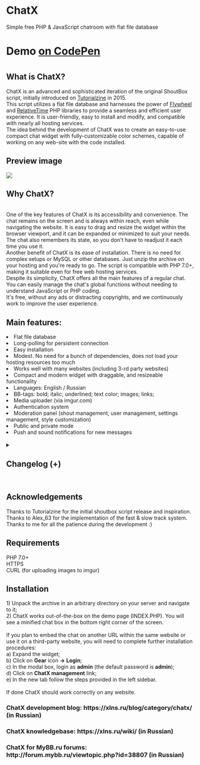 # ChatX
Simple free PHP &amp; JavaScript chatroom with flat file database

<h1>Demo <a href="https://codepen.io/C3La-NS/full/jOZpgRW">on CodePen</a><h1>

<h2>What is ChatX?</h2>
ChatX is an advanced and sophisticated iteration of the original ShoutBox script, initially introduced on <a href="https://tutorialzine.com/2015/01/shoutbox-php-jquery">Tutorialzine</a> in 2015.
<br />
This script utilizes a flat file database and harnesses the power of <a href="https://github.com/jamesmoss/flywheel">Flywheel</a> and <a href="https://github.com/mpratt/RelativeTime">RelativeTime</a> PHP libraries to provide a seamless and efficient user experience. It is user-friendly, easy to install and modify, and compatible with nearly all hosting services.
<br />
The idea behind the development of ChatX was to create an easy-to-use compact chat widget with fully-customizable color schemes, capable of working on any web-site with the code installed.
<br />
<h2>Preview image</h2>
<img src="https://i.imgur.com/BlIRJZ9.png">

<h2>Why ChatX?</h2>
<br />
One of the key features of ChatX is its accessibility and convenience. The chat remains on the screen and is always within reach, even while navigating the website. It is easy to drag and resize the widget within the browser viewport, and it can be expanded or minimized to suit your needs. The chat also remembers its state, so you don't have to readjust it each time you use it.
<br />
Another benefit of ChatX is its ease of installation. There is no need for complex setups or MySQL or other databases. Just unzip the archive on your hosting and you're ready to go. The script is compatible with PHP 7.0+, making it suitable even for free web hosting services.
<br />
Despite its simplicity, ChatX offers all the main features of a regular chat. You can easily manage the chat's global functions without needing to understand JavaScript or PHP coding.
<br />
It's free, without any ads or distracting copyrights, and we continuously work to improve the user experience.
<br />
<h2>Main features:</h2>
<li>Flat file database</li>
<li>Long-polling for persistent connection</li>
<li>Easy installation</li>
<li>Modest. No need for a bunch of dependencies, does not load your hosting resources too much</li>
<li>Works well with many websites (including 3-rd party websites)</li>
<li>Compact and modern widget with draggable, and resizeable functionality</li>
<li>Languages: English / Russian</li>
<li>BB-tags: bold; italic; underlined; text color; images; links;</li>
<li>Media uploader (via imgur.com)</li>
<li>Authentication system</li>
<li>Moderation panel (shout management, user management, settings management, style customization)</li>
<li>Public and private mode</li>
<li>Push and sound notifications for new messages</li>
<br />
<details> 
  <summary><h2>Changelog (+)</h2></summary>
  <b>ver 1.4.0</b>
  <li>Close button that minifies chat</li>
  <li>Stop Get query when minimized and restore on expand</li>
  <li>New universal scrollbar</li>
  <li>Pulsating indicator when in fast track mode</li>
  <li>Open links in new window</li>
  <li>Simpler code (in process of developing universal widget)</li>
  <li>Updated Draggable.js library, now ChatX works with great variety of jQuery libraries</li>
  <b>ver 1.5.0</b>
  <li>a better way of loading CSS</li>
  <li>Interface translation simplified</li>
  <li>UI improvements</li>
  <li>Moderation page</li>
  <li>Updated icon while uploading image</li>
  <li>Fixed when image was uploaded but not sent due to the empty name field</li>
  <li>script.js --> core.js</li>
  <li>Updated widget (simpler installation)</li>
  <li>Beta Authentication (login & sign up)</li>
  <li>Public & Private mode</li>
  <li>New Settings.php file with easily customizable ChatX settings</li>
  <li>Logged In users have a verification icon</li>
  <li>Usergroups: users and moderators.</li>
  <li>Updated Flywheel library (more developed database in perspective)</li>
  <b>ver 1.6.0</b>
  <li>Private mode no longer in beta</li>
  <li>Passwords are hashed with PASSWORD_BCRYPT</li>
  <li>Cookies secured</li>
  <li>Json files no longer accessible directly</li>
  <li>General security improvements</li>
  <li>Complete userlist page</li>
  <li>New page - Setups.php. Easy way to edit settings</li>
  <li>ChatX now checks when it is outside viewpoint and restores its position</li>
  <b>ver 1.7.0</b>
  <li>Featherlight library allows viewing uploaded images in modal window</li>
  <li>New prompt menu for bb-tags</li>
  <li>Resize widget horizontally</li>
  <li>Updates for moderator's panel with new options and settings</li>
  <li>Changeable widget language (Rus/Eng)</li>
  <li>Widget works better with various websites</li>
  <li>General improvements and updates</li>
  <b>ver 1.8.0</b>
  <li>MyBB integration</li>
  <li>Chat history</li>
  <li>New settings options</li>
  <li>Stability & performance improvements</li>
  <b>ver 1.9.0</b>
  <li>Shout management: multiple message selection</li>
  <li>New settings in moderator's panel</li>
  <b>ver 2.0.0</b>
  <li>New messages at the bottom</li>
  <li>Thumbnails for jpg and jpeg images</li>
  <li>Updated UI when uploading images from external URLs</li>
  <li>All images are hosted on Imgur.com</li>
  <b>ver 2.1.0</b>
  <li>Username styling</li>
  <b>ver 2.2.0</b>
  <li>Notification for the new messages when widget is minimized</li>
  <li>Audio notifications for the new messages when user is logged in</li>
  <li>Highlighted messages of its owner</li>
  <li>Easier style customization with CSS vars</li>
  <b>ver 2.3.0</b>
  <li>Autorecognizing URLs (for users only)</li>
  <li>New menu for link insertion</li>
  <li>Ajax load paused whenever text selected in chat</li>
  <li>Ajax load paused when multiple tabs with widget are active, staying alive in current tab</li>
  <li>New widget styling page with Ace editor in moderator's panel</li>
  <li>Refined styling tuning</li>
  <li>Minimal mobile optimization</li>
  <li>Hotkeys (Ctrl+B) for bold, (Ctrl+I) for italic, (Ctrl+U) for underlined formatting tags</li>
  <li>Prompts on widget demo page</li>
  <li>Option in settings to switch off demo page</li>
  <li>Simple (dumb) push notifications for new messages in chat (for users only)</li>
  <li>New sound notification variant for new messages in chat. New sound effect when message is sent</li>
  <li>Switchable EmojiOne library option for Emoji in chat settings</li>
  <li>Precise timestamp on hovering on relative time mark</li>
  <li>Dynamic loading of chat history in widget itself</li>
  <li>Optimization and improvements for Nginx</li>
  <li>Redesign of minified chat tray</li>
  <b>ver 2.4.0</b>
  <li>Vanilla JS code (no jQuery)</li>
  <li>JWT for loggin in. Persistent loggin session</li>
  <li>No jQuery-ui. Mobile support for drag&drop and resize events</li>
  <li>Full 3rd party websites support</li>
  <li>Custom lightbox gallery with scaling up/down features</li>
  <li>CTRL+V to upload an image from clipboard</li>
  <li>Automatic check for ChatX updates in moderation panel</li>
  <li>Preset widget color schemes</li>
  <li>Enhanced MyBB.ru integration. Keeping profile passwords in the forum storage</li>
  <li>Overall UI improvements for the widget and moderator's panel</li>
  <li>Updated help page</li>
  <li>Imgur application identificator (API) field in ChatX settings</li>
  
</details>
<br />
<h2>Acknowledgements</h2>
Thanks to Tutorialzine for the initial shoutbox script release and inspiration.
<br />
Thanks to Alex_63 for the implementation of the fast & slow track system.
<br />
Thanks to me for all the patience during the development :)
<br />
<h2>Requirements</h2>
PHP 7.0+
<br />
HTTPS
<br />
CURL (for uploading images to imgur)
<br />
<h2>Installation</h2>
1) Unpack the archive in an arbitrary directory on your server and navigate to it;
<br />
2) ChatX works out-of-the-box on the demo page (INDEX.PHP). You will see a minified chat box in the bottom right corner of the screen.
<br />
<br />
If you plan to embed the chat on another URL within the same website or use it on a third-party website, you will need to complete further installation procedures:
<br />
a) Expand the widget;
<br />
b) Click on <b>Gear</b> icon <b>→</b> <b>Login</b>;
<br />
c) In the modal box, login as <b>admin</b> (the default password is <b>admin</b>);
<br />
d) Click on <b>ChatX management</b> link;
<br />
e) In the new tab follow the steps provided in the left sidebar.
<br />
<br />
If done ChatX should work correctly on any website.


<h3>ChatX development blog: https://xlns.ru/blog/category/chatx/ (in Russian)</h3>
<h3>ChatX knowledgebase: https://xlns.ru/wiki/ (in Russian)</h3>
<h3>ChatX for MyBB.ru forums: http://forum.mybb.ru/viewtopic.php?id=38807 (in Russian)</h3>
 
